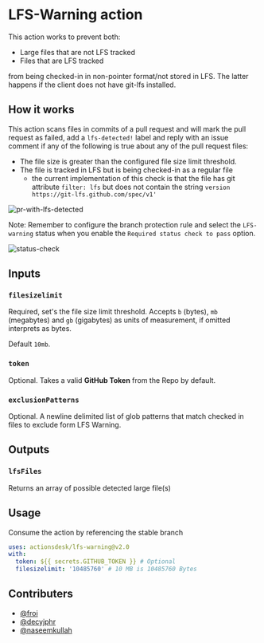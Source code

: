 # LFS-Warning action

This action works to prevent both:

- Large files that are not LFS tracked
- Files that are LFS tracked

from being checked-in in non-pointer format/not stored in LFS. The latter happens if the client does not have git-lfs installed.

## How it works

This action scans files in commits of a pull request and will mark the pull request as failed, add a `lfs-detected!` label and reply with an issue comment if any of the following is true about any of the pull request files:

- The file size is greater than the configured file size limit threshold.
- The file is tracked in LFS but is being checked-in as a regular file
  - the current implementation of this check is that the file has git attribute `filter: lfs` but does not contain the string `version https://git-lfs.github.com/spec/v1'`

![pr-with-lfs-detected](https://user-images.githubusercontent.com/5770369/77542326-4cc7a400-6ea6-11ea-9d16-aa99be9b3240.png)

Note: Remember to configure the branch protection rule and select the `LFS-warning` status when you enable the `Required status check to pass` option.

![status-check](https://user-images.githubusercontent.com/5770369/77543439-fc514600-6ea7-11ea-8b33-ac9dedd98fd4.png)

## Inputs

### `filesizelimit`

Required, set's the file size limit threshold. Accepts `b` (bytes), `mb` (megabytes) and `gb` (gigabytes) as units of measurement, if omitted interprets as bytes.

Default `10mb`.

### `token`

Optional. Takes a valid **GitHub Token** from the Repo by default.

### `exclusionPatterns`

Optional. A newline delimited list of glob patterns that match checked in files to exclude form LFS Warning.

## Outputs

### `lfsFiles`

Returns an array of possible detected large file(s)

## Usage

Consume the action by referencing the stable branch

```yaml
uses: actionsdesk/lfs-warning@v2.0
with:
  token: ${{ secrets.GITHUB_TOKEN }} # Optional
  filesizelimit: '10485760' # 10 MB is 10485760 Bytes
```

## Contributers

- [@froi](https://github.com/froi)
- [@decyjphr](https://github.com/decyjphr)
- [@naseemkullah](https://github.com/naseemkullah)
